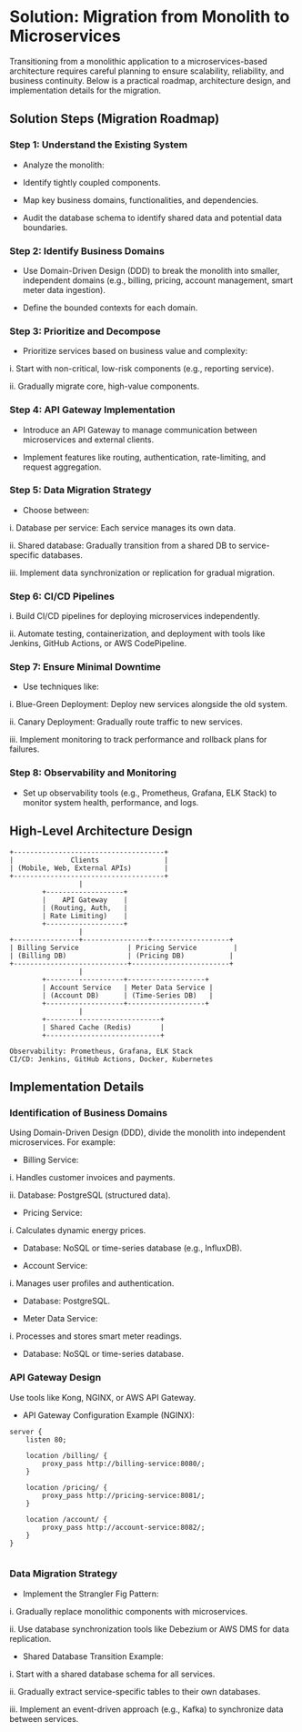 
# Solution: Migration from Monolith to Microservices

Transitioning from a monolithic application to a microservices-based architecture requires careful planning to ensure scalability, reliability, and business continuity. Below is a practical roadmap, architecture design, and implementation details for the migration.

## Solution Steps (Migration Roadmap)

### Step 1: Understand the Existing System

- Analyze the monolith:

- Identify tightly coupled components.


- Map key business domains, functionalities, and dependencies.

- Audit the database schema to identify shared data and potential data boundaries.

### Step 2: Identify Business Domains

- Use Domain-Driven Design (DDD) to break the monolith into smaller, independent domains (e.g., billing, pricing, account management, smart meter data ingestion).

- Define the bounded contexts for each domain.

### Step 3: Prioritize and Decompose

- Prioritize services based on business value and complexity:

i. Start with non-critical, low-risk components (e.g., reporting service).

ii. Gradually migrate core, high-value components.

### Step 4: API Gateway Implementation

- Introduce an API Gateway to manage communication between microservices and external clients.

- Implement features like routing, authentication, rate-limiting, and request aggregation.

### Step 5: Data Migration Strategy

- Choose between:

i. Database per service: Each service manages its own data.

ii. Shared database: Gradually transition from a shared DB to service-specific databases.

iii. Implement data synchronization or replication for gradual migration.

### Step 6: CI/CD Pipelines

i. Build CI/CD pipelines for deploying microservices independently.

ii. Automate testing, containerization, and deployment with tools like Jenkins, GitHub Actions, or AWS CodePipeline.

### Step 7: Ensure Minimal Downtime

- Use techniques like:

i. Blue-Green Deployment: Deploy new services alongside the old system.

ii. Canary Deployment: Gradually route traffic to new services.

iii. Implement monitoring to track performance and rollback plans for failures.


### Step 8: Observability and Monitoring

- Set up observability tools (e.g., Prometheus, Grafana, ELK Stack) to monitor system health, performance, and logs.

## High-Level Architecture Design

```
+-------------------------------------+
|              Clients                |
| (Mobile, Web, External APIs)        |
+-------------------------------------+
                 |
        +-------------------+
        |    API Gateway    |
        | (Routing, Auth,   |
        | Rate Limiting)    |
        +-------------------+
                 |
+----------------+----------------+-------------------+
| Billing Service            | Pricing Service         |
| (Billing DB)               | (Pricing DB)           |
+----------------------------+------------------------+
                 |
        +-------------------+-------------------+
        | Account Service   | Meter Data Service |
        | (Account DB)      | (Time-Series DB)   |
        +-------------------+-------------------+
                 |
        +----------------------------+
        | Shared Cache (Redis)       |
        +----------------------------+

Observability: Prometheus, Grafana, ELK Stack
CI/CD: Jenkins, GitHub Actions, Docker, Kubernetes

```


## Implementation Details

### Identification of Business Domains
Using Domain-Driven Design (DDD), divide the monolith into independent microservices. For example:

- Billing Service:

i. Handles customer invoices and payments.

ii. Database: PostgreSQL (structured data).

- Pricing Service:

i. Calculates dynamic energy prices.

- Database: NoSQL or time-series database (e.g., InfluxDB).

- Account Service:

i. Manages user profiles and authentication.

- Database: PostgreSQL.

- Meter Data Service:

i. Processes and stores smart meter readings.

- Database: NoSQL or time-series database.

### API Gateway Design
Use tools like Kong, NGINX, or AWS API Gateway.

- API Gateway Configuration Example (NGINX):

```
server {
    listen 80;

    location /billing/ {
        proxy_pass http://billing-service:8080/;
    }

    location /pricing/ {
        proxy_pass http://pricing-service:8081/;
    }

    location /account/ {
        proxy_pass http://account-service:8082/;
    }
}


```

### Data Migration Strategy

- Implement the Strangler Fig Pattern:

i. Gradually replace monolithic components with microservices.

ii. Use database synchronization tools like Debezium or AWS DMS for data replication.

- Shared Database Transition Example:

i. Start with a shared database schema for all services.

ii. Gradually extract service-specific tables to their own databases.

iii. Implement an event-driven approach (e.g., Kafka) to synchronize data between services.
